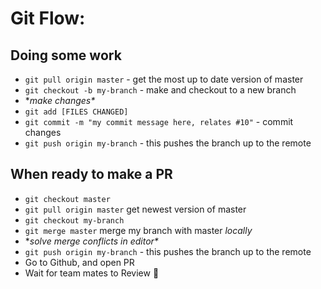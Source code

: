 # Git Flow:

## Doing some work

- `git pull origin master` - get the most up to date version of master
- `git checkout -b my-branch` - make and checkout to a new branch
- \**make changes\**
- `git add [FILES CHANGED]`
- `git commit -m "my commit message here, relates #10"` - commit changes
- `git push origin my-branch` - this pushes the branch up to the remote

## When ready to make a PR

- `git checkout master`
- `git pull origin master` get newest version of master
- `git checkout my-branch`
- `git merge master` merge my branch with master *locally*
- \**solve merge conflicts in editor\**
- `git push origin my-branch` - this pushes the branch up to the remote
- Go to Github, and open PR
- Wait for team mates to Review :tada: 
